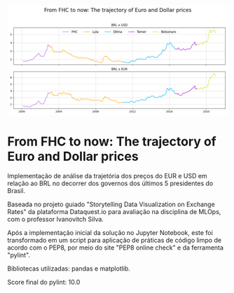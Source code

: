 ![App Screenshot](https://github.com/malafaya9/The-trajectory-of-EUR-and-USD-prices/blob/0e0d1957d1a611abd27d9fd76f457945fad94fc5/graph.png?raw=true)

# From FHC to now: The trajectory of Euro and Dollar prices

Implementação de análise da trajetória dos preços do EUR e USD em relação ao BRL no decorrer dos governos dos últimos 5 presidentes do Brasil.

Baseada no projeto guiado "Storytelling Data Visualization on Exchange Rates" da plataforma Dataquest.io para avaliação na disciplina de MLOps, com o professor Ivanovitch Silva.

Após a implementação inicial da solução no Jupyter Notebook, este foi transformado em um script para aplicação de práticas de código limpo de acordo com o PEP8, por meio do site "PEP8 online check" e da ferramenta "pylint".

Bibliotecas utilizadas: pandas e matplotlib.

Score final do pylint: 10.0